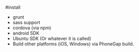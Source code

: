 #install
- grunt
- sass support
- cordova (via npm)
- android SDK
- Ubuntu SDK (Or whatever it is called)
- Build other platforms (iOS, Windows) via PhoneGap build.

